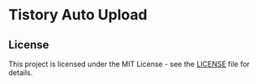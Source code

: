 # Tistory Auto Upload

## License

This project is licensed under the MIT License - see the [LICENSE](LICENSE) file for details.
